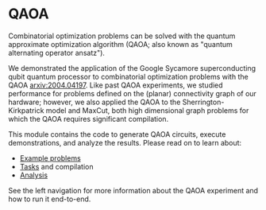 # QAOA

Combinatorial optimization problems can be solved with the quantum approximate
optimization algorithm (QAOA; also known as "quantum alternating operator ansatz").

We demonstrated the application of the Google Sycamore superconducting qubit
quantum processor to combinatorial optimization problems with the QAOA
[arxiv:2004.04197](https://arxiv.org/abs/2004.04197).
Like past QAOA experiments, we studied performance for problems defined on the
(planar) connectivity graph of our hardware; however, we also applied the QAOA
to the Sherrington-Kirkpatrick model and MaxCut, both high dimensional graph
problems for which the QAOA requires significant compilation.

This module contains the code to generate QAOA circuits, execute demonstrations,
and analyze the results. Please read on to learn about:

*  [Example problems](./example_problems.ipynb)
*  [Tasks](./tasks.ipynb) and compilation
*  [Analysis](./precomputed_analysis.ipynb)

See the left navigation for more information about the QAOA experiment
and how to run it end-to-end.
